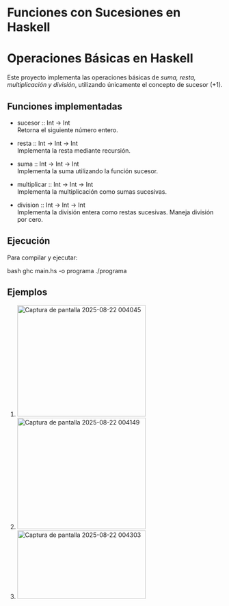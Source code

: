 # Funciones con Sucesiones en Haskell

# Operaciones Básicas en Haskell

Este proyecto implementa las operaciones básicas de *suma, resta, multiplicación y división*, utilizando únicamente el concepto de sucesor (+1).

## Funciones implementadas

- sucesor :: Int -> Int  
  Retorna el siguiente número entero.

- resta :: Int -> Int -> Int  
  Implementa la resta mediante recursión.

- suma :: Int -> Int -> Int  
  Implementa la suma utilizando la función sucesor.

- multiplicar :: Int -> Int -> Int  
  Implementa la multiplicación como sumas sucesivas.

- division :: Int -> Int -> Int  
  Implementa la división entera como restas sucesivas. Maneja división por cero.

## Ejecución

Para compilar y ejecutar:

bash
ghc main.hs -o programa
./programa


## Ejemplos
1. <img width="300" height="260" alt="Captura de pantalla 2025-08-22 004045" src="https://github.com/user-attachments/assets/d6bb8ed6-9289-46b1-b20b-b883a981c52a" />
2. <img width="300" height="260" alt="Captura de pantalla 2025-08-22 004149" src="https://github.com/user-attachments/assets/681f3e0f-405e-4171-b593-6061045c0b35" />
3. <img width="300" height="160" alt="Captura de pantalla 2025-08-22 004303" src="https://github.com/user-attachments/assets/da43a1eb-6f07-483f-97f6-18ac5b231be0" />

